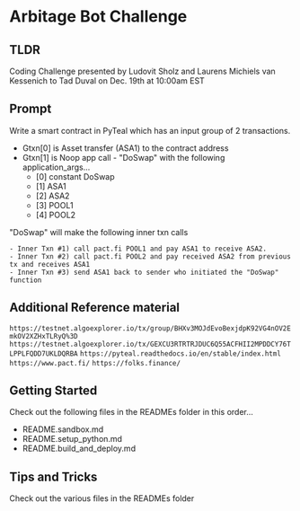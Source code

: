 # Arbitage Bot Challenge

## TLDR

Coding Challenge presented by Ludovit Sholz and Laurens Michiels van Kessenich to Tad Duval on Dec. 19th at 10:00am EST

## Prompt

Write a smart contract in PyTeal which has an input group of 2 transactions.

- Gtxn[0] is Asset transfer (ASA1) to the contract address
- Gtxn[1] is Noop app call - "DoSwap" with the following application_args...
    - [0] constant DoSwap
    - [1] ASA1
    - [2] ASA2
    - [3] POOL1
    - [4] POOL2

"DoSwap" will make the following inner txn calls

    - Inner Txn #1) call pact.fi POOL1 and pay ASA1 to receive ASA2.
    - Inner Txn #2) call pact.fi POOL2 and pay received ASA2 from previous tx and receives ASA1
    - Inner Txn #3) send ASA1 back to sender who initiated the "DoSwap" function

## Additional Reference material

`https://testnet.algoexplorer.io/tx/group/BHXv3MOJdEvoBexjdpK92VG4nOV2EmkOV2XZHxTLRyQ%3D`
`https://testnet.algoexplorer.io/tx/GEXCU3RTRTRJDUC6Q55ACFHII2MPDDCY76TLPPLFQDD7UKLDQRBA`
`https://pyteal.readthedocs.io/en/stable/index.html`
`https://www.pact.fi/`
`https://folks.finance/`

## Getting Started

Check out the following files in the READMEs folder in this order...

- README.sandbox.md
- README.setup_python.md
- README.build_and_deploy.md

## Tips and Tricks

Check out the various  files in the READMEs folder
